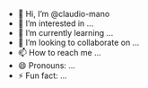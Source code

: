 - 👋 Hi, I’m @claudio-mano
- 👀 I’m interested in ...
- 🌱 I’m currently learning ...
- 💞️ I’m looking to collaborate on ...
- 📫 How to reach me ...
- 😄 Pronouns: ...
- ⚡ Fun fact: ...

<!---
claudio-mano/claudio-mano is a ✨ special ✨ repository because its `README.md` (this file) appears on your GitHub profile.
You can click the Preview link to take a look at your changes.
--->
